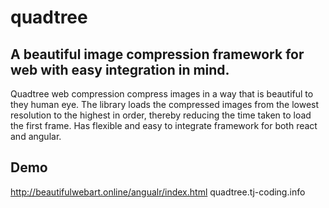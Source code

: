 # quadtree
## A beautiful image compression framework for web with easy integration in mind.
Quadtree web compression compress images in a way that is beautiful to they human eye. The library loads the compressed images from the lowest resolution to the highest in order, thereby reducing the time taken to load the first frame.
Has flexible and easy to integrate framework for both react and angular.

## Demo
http://beautifulwebart.online/angualr/index.html
quadtree.tj-coding.info
